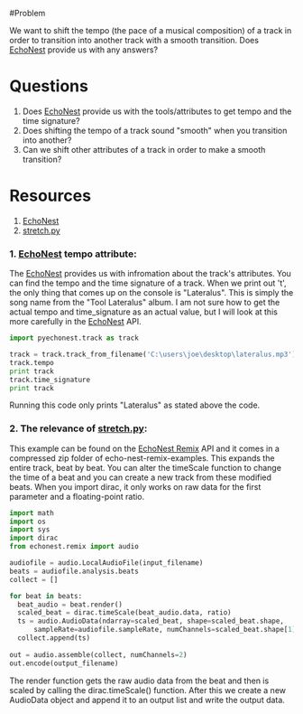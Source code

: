 #Problem

We want to shift the tempo (the pace of a musical composition) of a track in order to transition into another track
with a smooth transition. Does [EchoNest] provide us with any answers?

# Questions
1. Does [EchoNest] provide us with the tools/attributes to get tempo and the time signature?
2. Does shifting the tempo of a track sound "smooth" when you transition into another?
3. Can we shift other attributes of a track in order to make a smooth transition?

# Resources
1. [EchoNest]
2. [stretch.py]

### 1. [EchoNest] tempo attribute:

The [EchoNest] provides us with infromation about the track's attributes. You can find the tempo and the
time signature of a track. When we print out 't', the only thing that comes up on the console is "Lateralus".
This is simply the song name from the "Tool Lateralus" album. I am not sure how to get the actual tempo
and time_signature as an actual value, but I will look at this more carefully in the [EchoNest] API. 

```python
import pyechonest.track as track

track = track.track_from_filename('C:\users\joe\desktop\lateralus.mp3')
track.tempo
print track
track.time_signature
print track

```
Running this code only prints "Lateralus" as stated above the code.

### 2. The relevance of [stretch.py]:

This example can be found on the [EchoNest Remix] API and it comes in a compressed zip folder of 
echo-nest-remix-examples. This expands the entire track, beat by beat. You can alter the timeScale
function to change the time of a beat and you can create a new track from these modified beats. 
When you import dirac, it only works on raw data for the first parameter and a floating-point ratio.

```python
import math
import os
import sys
import dirac
from echonest.remix import audio

audiofile = audio.LocalAudioFile(input_filename)
beats = audiofile.analysis.beats
collect = []

for beat in beats:
  beat_audio = beat.render()
  scaled_beat = dirac.timeScale(beat_audio.data, ratio)
  ts = audio.AudioData(ndarray=scaled_beat, shape=scaled_beat.shape,
      sampleRate=audiofile.sampleRate, numChannels=scaled_beat.shape[1])
  collect.append(ts)
  
out = audio.assemble(collect, numChannels=2)
out.encode(output_filename)
``` 
The render function gets the raw audio data from the beat and then is scaled by calling the
dirac.timeScale() function. After this we create a new AudioData object and append it to
an output list and write the output data.

[EchoNest]: http://developer.echonest.com/docs/v4/
[EchoNest Remix]: http://echonest.github.io/remix/apidocs/  
[stretch.py]:https://github.com/echonest/remix/blob/master/examples/stretch/simple_stretch.py
